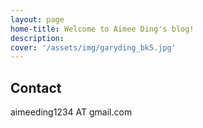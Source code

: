 ```yaml
---
layout: page
home-title: Welcome to Aimee Ding's blog!
description: 
cover: '/assets/img/garyding_bk5.jpg'
---
```


## Contact

aimeeding1234 AT gmail.com


